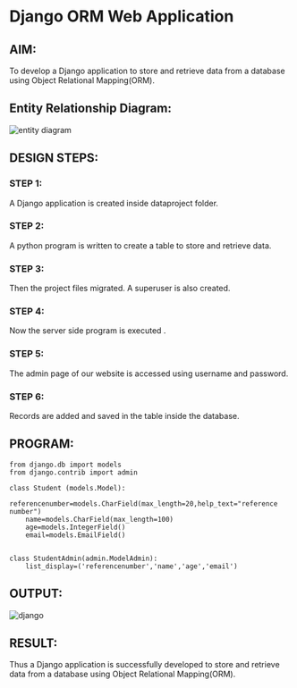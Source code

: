 # Django ORM Web Application

## AIM:
To develop a Django application to store and retrieve data from a database using Object Relational Mapping(ORM).

## Entity Relationship Diagram:
![entity diagram](https://user-images.githubusercontent.com/122762773/230107024-e6dd7279-b88e-466f-a1c3-a9d1255116b5.png)


## DESIGN STEPS:

### STEP 1:
A Django application is created inside dataproject folder.
### STEP 2:
A python program is written to create a table to store and retrieve data.
### STEP 3:
Then the project files migrated. A superuser is also created.
### STEP 4:
Now the server side program is executed .
### STEP 5:
The admin page of our website is accessed using username and password.
### STEP 6:
Records are added and saved in the table inside the database.

## PROGRAM:
```
from django.db import models
from django.contrib import admin

class Student (models.Model):
    referencenumber=models.CharField(max_length=20,help_text="reference number")
    name=models.CharField(max_length=100)
    age=models.IntegerField()
    email=models.EmailField()


class StudentAdmin(admin.ModelAdmin):
    list_display=('referencenumber','name','age','email')
```

## OUTPUT:


![django](https://user-images.githubusercontent.com/122762773/230101993-ffd6f7f0-efb3-40f6-bda9-3701e0171699.png)


## RESULT:
Thus a Django application is successfully developed to store and retrieve data from a database using Object Relational Mapping(ORM).
